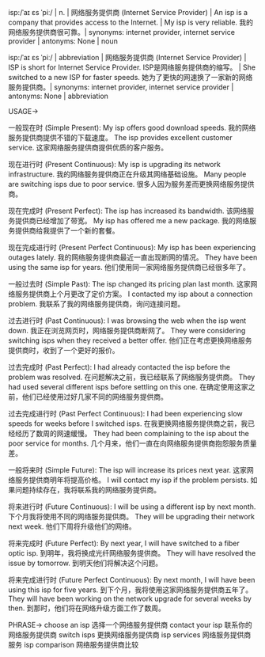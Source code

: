 isp:/ˈaɪ ɛs ˈpiː/ | n. | 网络服务提供商 (Internet Service Provider) | An isp is a company that provides access to the Internet. |  My isp is very reliable. 我的网络服务提供商很可靠。| synonyms: internet provider, internet service provider | antonyms: None | noun

isp:/ˈaɪ ɛs ˈpiː/ | abbreviation | 网络服务提供商 (Internet Service Provider) |  ISP is short for Internet Service Provider. ISP是网络服务提供商的缩写。 | She switched to a new ISP for faster speeds. 她为了更快的网速换了一家新的网络服务提供商。| synonyms: internet provider, internet service provider | antonyms: None | abbreviation


USAGE->

一般现在时 (Simple Present):
My isp offers good download speeds. 我的网络服务提供商提供不错的下载速度。
The isp provides excellent customer service.  这家网络服务提供商提供优质的客户服务。

现在进行时 (Present Continuous):
My isp is upgrading its network infrastructure. 我的网络服务提供商正在升级其网络基础设施。
Many people are switching isps due to poor service. 很多人因为服务差而更换网络服务提供商。

现在完成时 (Present Perfect):
The isp has increased its bandwidth.  该网络服务提供商已经增加了带宽。
My isp has offered me a new package. 我的网络服务提供商给我提供了一个新的套餐。

现在完成进行时 (Present Perfect Continuous):
My isp has been experiencing outages lately. 我的网络服务提供商最近一直出现断网的情况。
They have been using the same isp for years. 他们使用同一家网络服务提供商已经很多年了。

一般过去时 (Simple Past):
The isp changed its pricing plan last month.  这家网络服务提供商上个月更改了定价方案。
I contacted my isp about a connection problem. 我联系了我的网络服务提供商，询问连接问题。

过去进行时 (Past Continuous):
I was browsing the web when the isp went down. 我正在浏览网页时，网络服务提供商断网了。
They were considering switching isps when they received a better offer.  他们正在考虑更换网络服务提供商时，收到了一个更好的报价。

过去完成时 (Past Perfect):
I had already contacted the isp before the problem was resolved.  在问题解决之前，我已经联系了网络服务提供商。
They had used several different isps before settling on this one. 在确定使用这家之前，他们已经使用过好几家不同的网络服务提供商。

过去完成进行时 (Past Perfect Continuous):
I had been experiencing slow speeds for weeks before I switched isps.  在我更换网络服务提供商之前，我已经经历了数周的网速缓慢。
They had been complaining to the isp about the poor service for months. 几个月来，他们一直在向网络服务提供商抱怨服务质量差。

一般将来时 (Simple Future):
The isp will increase its prices next year.  这家网络服务提供商明年将提高价格。
I will contact my isp if the problem persists. 如果问题持续存在，我将联系我的网络服务提供商。

将来进行时 (Future Continuous):
I will be using a different isp by next month.  下个月我将使用不同的网络服务提供商。
They will be upgrading their network next week.  他们下周将升级他们的网络。


将来完成时 (Future Perfect):
By next year, I will have switched to a fiber optic isp.  到明年，我将换成光纤网络服务提供商。
They will have resolved the issue by tomorrow.  到明天他们将解决这个问题。

将来完成进行时 (Future Perfect Continuous):
By next month, I will have been using this isp for five years. 到下个月，我将使用这家网络服务提供商五年了。
They will have been working on the network upgrade for several weeks by then. 到那时，他们将在网络升级方面工作了数周。


PHRASE->
choose an isp 选择一个网络服务提供商
contact your isp 联系你的网络服务提供商
switch isps 更换网络服务提供商
isp services 网络服务提供商服务
isp comparison 网络服务提供商比较
